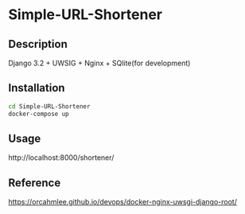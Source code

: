 # Simple-URL-Shortener

## Description
Django 3.2 + UWSIG + Nginx + SQlite(for development)

## Installation

```sh
cd Simple-URL-Shortener
docker-compose up 
```

## Usage
http://localhost:8000/shortener/

## Reference
https://orcahmlee.github.io/devops/docker-nginx-uwsgi-django-root/